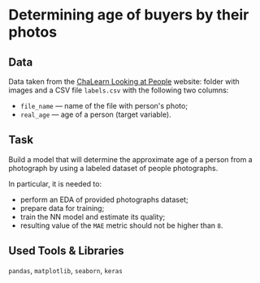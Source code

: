 # Determining age of buyers by their photos

## Data

Data taken from the [ChaLearn Looking at People](http://chalearnlap.cvc.uab.es/dataset/26/description/) website: folder with images and a CSV file `labels.csv` with the following two columns:

- `file_name` — name of the file with person's photo;
- `real_age` — age of a person (target variable).

## Task

Build a model that will determine the approximate age of a person from a photograph by using a labeled dataset of people photographs.

In particular, it is needed to:

- perform an EDA of provided photographs dataset;
- prepare data for training;
- train the NN model and estimate its quality;
- resulting value of the `MAE` metric should not be higher than `8`.

## Used Tools & Libraries
`pandas`, `matplotlib`, `seaborn`, `keras`
